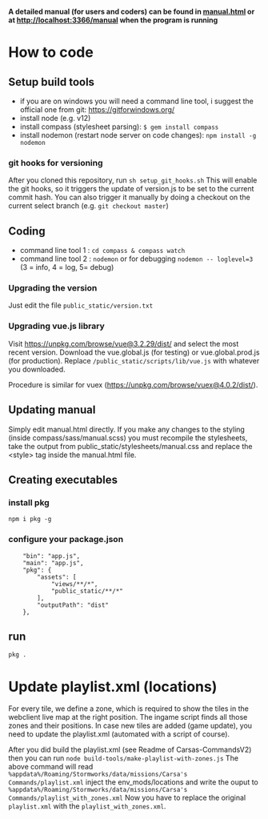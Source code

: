 **A detailed manual (for users and coders) can be found in [manual.html](https://htmlpreview.github.io/?https://github.com/carsakiller/Carsas-Companion/blob/master/manual.html) or at [http://localhost:3366/manual](http://localhost:3366/manual) when the program is running**


# How to code

## Setup build tools
* if you are on windows you will need a command line tool, i suggest the official one from git: https://gitforwindows.org/
* install node (e.g. v12)
* install compass (stylesheet parsing): `$ gem install compass`
* install nodemon (restart node server on code changes): `npm install -g nodemon`

### git hooks for versioning
After you cloned this repository, run
`sh setup_git_hooks.sh`
This will enable the git hooks, so it triggers the update of version.js to be set to the current commit hash.
You can also trigger it manually by doing a checkout on the current select branch (e.g. `git checkout master`)

## Coding
* command line tool 1 : `cd compass & compass watch`
* command line tool 2 : `nodemon` or for debugging `nodemon -- loglevel=3` (3 = info, 4 = log, 5= debug)


### Upgrading the version
Just edit the file `public_static/version.txt`

### Upgrading vue.js library
Visit https://unpkg.com/browse/vue@3.2.29/dist/ and select the most recent version. Download the vue.global.js (for testing) or vue.global.prod.js (for production). Replace `/public_static/scripts/lib/vue.js` with whatever you downloaded.

Procedure is similar for vuex (https://unpkg.com/browse/vuex@4.0.2/dist/).

## Updating manual
Simply edit manual.html directly.
If you make any changes to the styling (inside compass/sass/manual.scss) you must recompile the stylesheets, take the output from public_static/stylesheets/manual.css and replace the &lt;style&gt; tag inside the manual.html file.

## Creating executables
### install pkg
`npm i pkg -g`
### configure your package.json
```
    "bin": "app.js",
    "main": "app.js",
    "pkg": {
        "assets": [
            "views/**/*",
            "public_static/**/*"
        ],
        "outputPath": "dist"
    },
```
## run
`pkg .`

# Update playlist.xml (locations)

For every tile, we define a zone, which is required to show the tiles in the webclient live map at the right position. The ingame script finds all those zones and their positions. In case new tiles are added (game update), you need to update the playlist.xml (automated with a script of course).

After you did build the playlist.xml (see Readme of Carsas-CommandsV2) then you can run
`node build-tools/make-playlist-with-zones.js`
The above command will read `%appdata%/Roaming/Stormworks/data/missions/Carsa's Commands/playlist.xml` inject the env_mods/locations and write the ouput to `%appdata%/Roaming/Stormworks/data/missions/Carsa's Commands/playlist_with_zones.xml`
Now you have to replace the original `playlist.xml` with the `playlist_with_zones.xml`.
